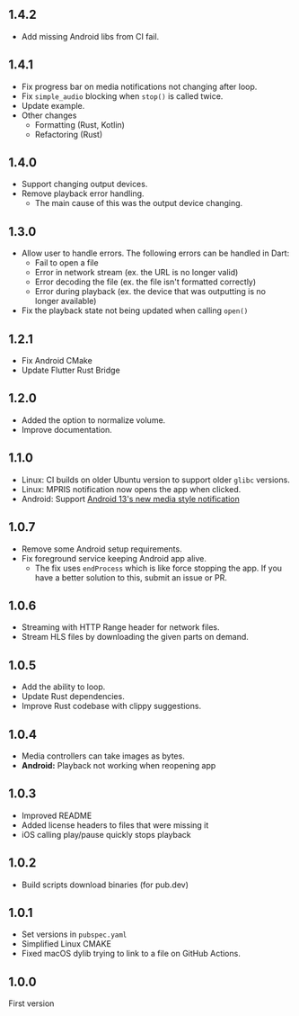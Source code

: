 ## 1.4.2
- Add missing Android libs from CI fail.

## 1.4.1
- Fix progress bar on media notifications not changing after loop.
- Fix `simple_audio` blocking when `stop()` is called twice.
- Update example.
- Other changes
    - Formatting (Rust, Kotlin)
    - Refactoring (Rust)

## 1.4.0
- Support changing output devices.
- Remove playback error handling.
    - The main cause of this was the output device changing.

## 1.3.0
- Allow user to handle errors. The following errors can be handled in Dart:
    - Fail to open a file
    - Error in network stream (ex. the URL is no longer valid)
    - Error decoding the file (ex. the file isn't formatted correctly)
    - Error during playback (ex. the device that was outputting is no longer available)
- Fix the playback state not being updated when calling `open()`

## 1.2.1
- Fix Android CMake
- Update Flutter Rust Bridge

## 1.2.0
- Added the option to normalize volume.
- Improve documentation.

## 1.1.0
- Linux: CI builds on older Ubuntu version to support older `glibc` versions.
- Linux: MPRIS notification now opens the app when clicked.
- Android: Support [Android 13's new media style notification](https://developer.android.com/about/versions/13/behavior-changes-13#playback-controls)

## 1.0.7
- Remove some Android setup requirements.
- Fix foreground service keeping Android app alive.
    - The fix uses `endProcess` which is like force stopping the app.
        If you have a better solution to this, submit an issue or PR.

## 1.0.6
- Streaming with HTTP Range header for network files.
- Stream HLS files by downloading the given parts on demand.

## 1.0.5
- Add the ability to loop.
- Update Rust dependencies.
- Improve Rust codebase with clippy suggestions.

## 1.0.4
- Media controllers can take images as bytes.
- **Android:** Playback not working when reopening app

## 1.0.3
- Improved README
- Added license headers to files that were missing it
- iOS calling play/pause quickly stops playback

## 1.0.2
- Build scripts download binaries (for pub.dev)

## 1.0.1
- Set versions in `pubspec.yaml`
- Simplified Linux CMAKE
- Fixed macOS dylib trying to link to a file on GitHub Actions.

## 1.0.0
First version
